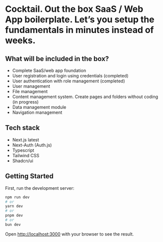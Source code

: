 # Cocktail. Out the box SaaS / Web App boilerplate. Let’s you setup the fundamentals in minutes instead of weeks.

## What will be included in the box?
- Complete SaaS/web app foundation
- User registration and login using credentials (completed)
- User authentication with role management (completed)
- User management
- File management 
- Content management system. Create pages and folders without coding (in progress)
- Data management module
- Navigation management 

## Tech stack 
- Next.js latest
- Next-Auth (Auth.js)
- Typescript
- Tailwind CSS
- Shadcn/ui


## Getting Started

First, run the development server:

```bash
npm run dev
# or
yarn dev
# or
pnpm dev
# or
bun dev
```

Open [http://localhost:3000](http://localhost:3000) with your browser to see the result.

